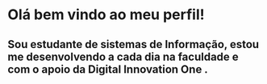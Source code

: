 ## 
# Olá bem vindo ao meu perfil! 
## Sou estudante de sistemas de Informação,  estou me desenvolvendo a cada dia  na faculdade  e com o apoio da Digital Innovation One .
